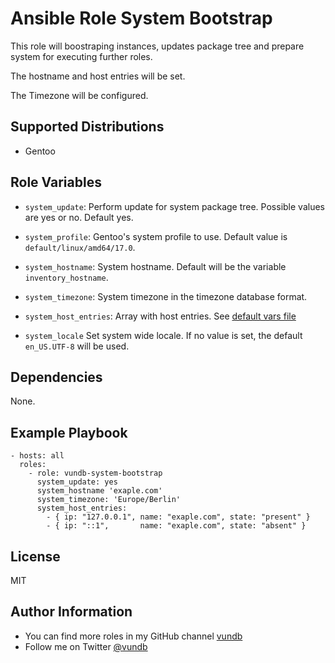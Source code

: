 Ansible Role System Bootstrap
======================================

This role will boostraping instances, updates package tree and prepare system
for executing further roles.

The hostname and host entries will be set.

The Timezone will be configured.


Supported Distributions
-----------------------

- Gentoo

Role Variables
--------------

- `system_update`:
Perform update for system package tree. Possible values are yes or no. Default
yes.

- `system_profile`:
Gentoo's system profile to use. Default value is `default/linux/amd64/17.0`.

- `system_hostname`:
System hostname. Default will be the variable `inventory_hostname`.

- `system_timezone`:
System timezone in the timezone database format.

- `system_host_entries`:
Array with host entries. See [default vars file](defaults/main.yml)

- `system_locale`
Set system wide locale. If no value is set, the default `en_US.UTF-8` will be used.

Dependencies
------------

None.

Example Playbook
----------------
```
- hosts: all
  roles:
    - role: vundb-system-bootstrap
      system_update: yes
      system_hostname 'exaple.com'
      system_timezone: 'Europe/Berlin'
      system_host_entries:
        - { ip: "127.0.0.1", name: "exaple.com", state: "present" }
        - { ip: "::1",       name: "exaple.com", state: "absent" }
```

License
-------

MIT

Author Information
------------------

- You can find more roles in my GitHub channel [vundb](https://github.com/vundb)
- Follow me on Twitter [@vundb](https://twitter.com/vundb)

